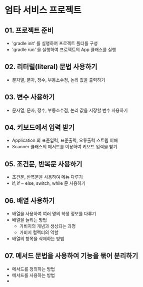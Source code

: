 # 엄타 서비스 프로젝트
## 01. 프로젝트 준비

- 'gradle init' 를 실행하여 프로젝트 폴더를 구성
- 'gradle run' 을 실행하여 프로젝트의 App 클래스를 실행

## 02. 리터럴(literal) 문법 사용하기

- 문자열, 문자, 정수, 부동소수점, 논리 값을 출력하기

## 03. 변수 사용하기

- 문자열, 문자, 정수, 부동소수점, 논리 값을 저장할 변수 사용하기

## 04. 키보드에서 입력 받기

- Application 의 표준입력, 표준출력, 오류출력 스트림 이해
- Scanner 클래스의 메서드를 이용하여 키보드 입력을 받기

## 05. 조건문, 반복문 사용하기

- 조건문, 반복문을 사용하여 메뉴 다루기
- if, if ~ else, switch, while 문 사용하기

## 06. 배열 사용하기

- 배열을 사용하여 여러 명의 학생 정보를 다루기
- 배열을 늘리는 방법
  - 가비지의 개념과 생성되는 과정
  - 가비지 컬렉터의 역할
- 배열의 항목을 삭제하는 방법

## 07. 메서드 문법을 사용하여 기능을 묶어 분리하기

- 메서드를 정의하는 방법
- 메서드를 사용하는 방법
- 